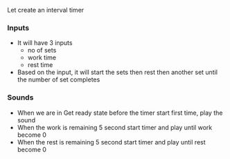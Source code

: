 Let create an interval timer 
### Inputs
* It will have 3 inputs
    * no of sets
    * work time
    * rest time
* Based on the input, it will start the sets then rest then another set until the number of set completes

### Sounds
* When we are in Get ready state before the timer start first time, play the sound
* When the work is remaining 5 second start timer and play until work become 0
* When the rest is remaining 5 second start timer and play until rest become 0

